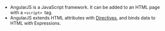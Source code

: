 * AngularJS is a JavaScript framework. It can be added to an HTML page with a ```<script> ```tag.
* AngularJS extends HTML attributes with <a class="x-grid-item"  href='/slidedeck//#1. Overview/2 Core-Concepts/5. Directives' target="_blank">Directives</a>, and binds data to HTML with Expressions.
